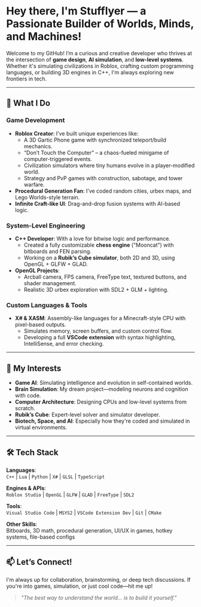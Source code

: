 # Hey there, I'm Stufflyer — a Passionate Builder of Worlds, Minds, and Machines!

Welcome to my GitHub! I’m a curious and creative developer who thrives at the intersection of **game design**, **AI simulation**, and **low-level systems**. Whether it's simulating civilizations in Roblox, crafting custom programming languages, or building 3D engines in C++, I'm always exploring new frontiers in tech.

---

## 🔧 What I Do

### Game Development
- **Roblox Creator**: I’ve built unique experiences like:
  - A 3D Gartic Phone game with synchronized teleport/build mechanics.
  - “Don’t Touch the Computer” – a chaos-fueled minigame of computer-triggered events.
  - Civilization simulators where tiny humans evolve in a player-modified world.
  - Strategy and PvP games with construction, sabotage, and tower warfare.
- **Procedural Generation Fan**: I’ve coded random cities, urbex maps, and Lego Worlds-style terrain.
- **Infinite Craft-like UI**: Drag-and-drop fusion systems with AI-based logic.

### System-Level Engineering
- **C++ Developer**: With a love for bitwise logic and performance.
  - Created a fully customizable **chess engine** ("Mooncat") with bitboards and FEN parsing.
  - Working on a **Rubik’s Cube simulator**, both 2D and 3D, using OpenGL + GLFW + GLAD.
- **OpenGL Projects**:
  - Arcball camera, FPS camera, FreeType text, textured buttons, and shader management.
  - Realistic 3D urbex exploration with SDL2 + GLM + lighting.

### Custom Languages & Tools
- **X# & XASM**: Assembly-like languages for a Minecraft-style CPU with pixel-based outputs.
  - Simulates memory, screen buffers, and custom control flow.
  - Developing a full **VSCode extension** with syntax highlighting, IntelliSense, and error checking.

---

## 🧠 My Interests

- **Game AI**: Simulating intelligence and evolution in self-contained worlds.
- **Brain Simulation**: My dream project—modeling neurons and cognition with code.
- **Computer Architecture**: Designing CPUs and low-level systems from scratch.
- **Rubik’s Cube**: Expert-level solver and simulator developer.
- **Biotech, Space, and AI**: Especially how they're coded and simulated in virtual environments.

---

## 🛠️ Tech Stack

**Languages**:  
`C++` | `Lua` | `Python` | `X#` | `GLSL` | `TypeScript`

**Engines & APIs**:  
`Roblox Studio` | `OpenGL` | `GLFW` | `GLAD` | `FreeType` | `SDL2`

**Tools**:  
`Visual Studio Code` | `MSYS2` | `VSCode Extension Dev` | `Git` | `CMake`

**Other Skills**:  
Bitboards, 3D math, procedural generation, UI/UX in games, hotkey systems, file-based configs

---

## 📫 Let’s Connect!

I'm always up for collaboration, brainstorming, or deep tech discussions. If you're into games, simulation, or just cool code—hit me up!

> _"The best way to understand the world... is to build it yourself."_
<!--
**StufflyerScripting/StufflyerScripting** is a ✨ _special_ ✨ repository because its `README.md` (this file) appears on your GitHub profile.

Here are some ideas to get you started:

- 🔭 I’m currently working on ...
- 🌱 I’m currently learning ...
- 👯 I’m looking to collaborate on ...
- 🤔 I’m looking for help with ...
- 💬 Ask me about ...
- 📫 How to reach me: ...
- 😄 Pronouns: ...
- ⚡ Fun fact: ...
-->
